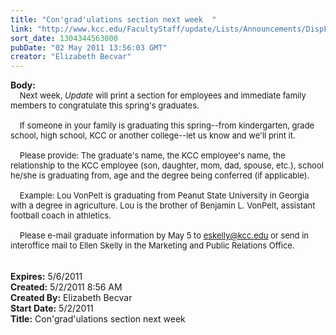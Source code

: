 ```yaml
---
title: "Con'grad'ulations section next week  "
link: "http://www.kcc.edu/FacultyStaff/update/Lists/Announcements/DispForm.aspx?ID=277"
sort_date: 1304344563000
pubDate: "02 May 2011 13:56:03 GMT"
creator: "Elizabeth Becvar"
---
```


<div><b>Body:</b> <div class=ExternalClassF0FF231EC526448D9CB817E37CA0B560><div><font size=2>    Next week, <em>Update</em> will print a section for employees and immediate family members to congratulate this spring's graduates.</font></div><font size=2>
<div><br>    If someone in your family is graduating this spring--from kindergarten, grade school, high school, KCC or another college--let us know and we'll print it. </div>
<div><br>    Please provide: The graduate's name, the KCC employee's name, the relationship to the KCC employee (son, daughter, mom, dad, spouse, etc.), school he/she is graduating from, age and the degree being conferred (if applicable).</div>
<div><br>    Example: Lou VonPelt is graduating from Peanut State University in Georgia with a degree in agriculture. Lou is the brother of Benjamin L. VonPelt, assistant football coach in athletics.</div>
<div><br>    Please e-mail graduate information by May 5 to </font><a href="mailto:eskelly@kcc.edu"><font size=2>eskelly@kcc.edu</font></a><font size=2> or send in interoffice mail to Ellen Skelly in the Marketing and Public Relations Office.<br> </font></div>
<div><font size=2></font> </div></div></div>
<div><b>Expires:</b> 5/6/2011</div>
<div><b>Created:</b> 5/2/2011 8:56 AM</div>
<div><b>Created By:</b> Elizabeth Becvar</div>
<div><b>Start Date:</b> 5/2/2011</div>
<div><b>Title:</b> Con&#39;grad&#39;ulations section next week  </div>
